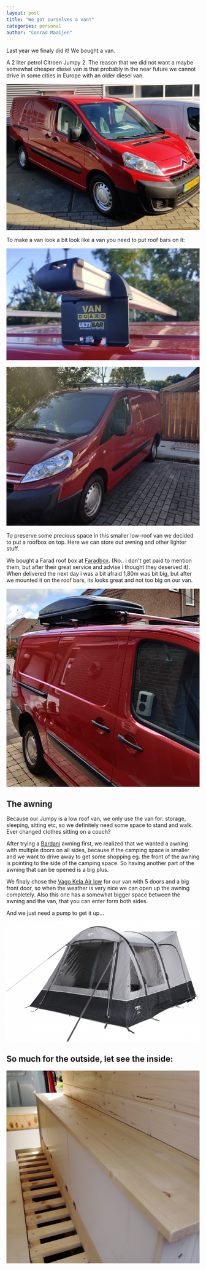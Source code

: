 ```yaml
---
layout: post
title: "We got ourselves a van!"
categories: personal
author: "Conrad Maaijen"
---
```


Last year we finaly did it! We bought a van.

<!--more-->

A 2 liter petrol Citroen Jumpy 2. The reason that we did not want
a maybe somewhat cheaper diesel van is that probably in the near future we cannot drive in some cities in Europe with an older diesel van.

![In front of the car dealer](/assets/jumpy/bought-a-van.jpg)

To make a van look a bit look like a van you need to put roof bars on it:

![First: the bars](/assets/jumpy/ulti-bars.jpg)

![The result with bars](/assets/jumpy/jumpy.jpg)

To preserve some precious space in this smaller low-roof van we decided to put a roofbox on top. Here we can store out awning and other lighter stuff.

We bought a Farad roof box at [Faradbox](https://www.faradbox.nl). (No.. i don't get paid to mention them, but after their great service and advise i thought they deserved it). When delivered the next day i was a bit afraid 1,80m was bit big, but after we mounted it on the roof bars, its looks great and not too big on our van.

![The Roofbox](/assets/jumpy/our-jumpy.jpg)

## The awning

Because our Jumpy is a low roof van, we only use the van for:
storage, sleeping, sitting etc, so we definitely need some space to stand and walk. Ever changed clothes sitting on a couch?

After trying a [Bardani](https://www.dewitschijndel.nl/bardani-midway-bustent/) awning first, we realized that we wanted a awning with multiple doors on all sides, because if the camping space is smaller and we want to drive away to get some shopping eg. the front of the awning is pointing to the side of the camping space. So having another part of the awning that can be opened is a big plus.

We finaly chose the [Vago Kela Air low](https://www.vango.co.uk/nl/awnings/150-kela-v-air-low.html) for our van with 5 doors and a big front door, so when the weather is very nice we can open up the awning completely. Also this one has a somewhat bigger space between the awning and the van, that you can enter form both sides.

And we just need a pump to get it up...

![](/assets/jumpy/vango-kela-low-awning.jpg)

## So much for the outside, let see the inside:

![Our side-table](/assets/jumpy/side-table.jpg)
